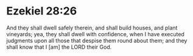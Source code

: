 # Ezekiel 28:26

And they shall dwell safely therein, and shall build houses, and plant vineyards; yea, they shall dwell with confidence, when I have executed judgments upon all those that despise them round about them; and they shall know that I [am] the LORD their God.